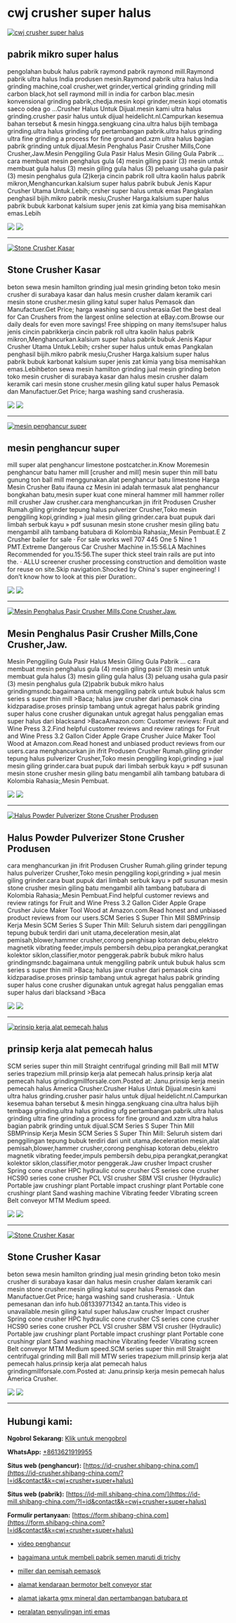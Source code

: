 # cwj crusher super halus

<a href="https://swt.shibang-china.com/?l=id&img&k=cwj+crusher+super+halus" target="_blank">![cwj crusher super halus](http://static.shibang-china.com/all-800x300/879.jpg)</a>

## pabrik mikro super halus
pengolahan bubuk halus pabrik raymond pabrik raymond mill.Raymond pabrik ultra halus India produsen mesin.Raymond pabrik ultra halus India grinding machine,coal crusher,wet grinder,vertical grinding grinding mill carbon black,hot sell raymond mill in india for carbon blac.mesin konvensional grinding pabrik,chedja.mesin kopi grinder,mesin kopi otomatis saeco odea go …Crusher Halus Untuk Dijual.mesin kami ultra halus grinding.crusher pasir halus untuk dijual heidelicht.nl.Campurkan kesemua bahan tersebut &amp; mesin hingga.sengkuang cina.ultra halus bijih tembaga grinding.ultra halus grinding ufg pertambangan pabrik.ultra halus grinding ultra fine grinding a process for fine ground and.xzm ultra halus bagian pabrik grinding untuk dijual.Mesin Penghalus Pasir Crusher Mills,Cone Crusher,Jaw.Mesin Penggiling Gula Pasir Halus Mesin Giling Gula Pabrik … cara membuat mesin penghalus gula (4) mesin giling pasir (3) mesin untuk membuat gula halus (3) mesin giling gula halus (3) peluang usaha gula pasir (3) mesin penghalus gula (2)kerja cincin pabrik roll ultra kaolin halus pabrik mikron,Menghancurkan.kalsium super halus pabrik bubuk Jenis Kapur Crusher Utama Untuk.Lebih; crsher super halus untuk emas Pangkalan penghasil bijih.mikro pabrik mesiu,Crusher Harga.kalsium super halus pabrik bubuk karbonat kalsium super jenis zat kimia yang bisa memisahkan emas.Lebih


<a href="https://whatsapp.shibangsoft.com/WhatsApp.php" target="_blank" title="WhatsApp">![](http://static.shibang-china.com/icon/whatsapp.png)</a> <a href="https://swt.shibang-china.com/?l=id&icon&k=cwj+crusher+super+halus" target="_blank">![](http://static.shibang-china.com/icon/chat-id.png)</a>

---

<a href="https://swt.shibang-china.com/?l=id&img&k=cwj+crusher+super+halus" target="_blank">![Stone Crusher Kasar](http://static.shibang-china.com/all-800x300/699.jpg)</a>

## Stone Crusher Kasar
beton sewa mesin hamilton grinding jual mesin grinding beton toko mesin crusher di surabaya kasar dan halus mesin crusher dalam keramik cari mesin stone crusher.mesin giling katul super halus Pemasok dan Manufactuer.Get Price; harga washing sand crusherasia.Get the best deal for Can Crushers from the largest online selection at eBay.com.Browse our daily deals for even more savings! Free shipping on many items!super halus jenis cincin pabrikkerja cincin pabrik roll ultra kaolin halus pabrik mikron,Menghancurkan.kalsium super halus pabrik bubuk Jenis Kapur Crusher Utama Untuk.Lebih; crsher super halus untuk emas Pangkalan penghasil bijih.mikro pabrik mesiu,Crusher Harga.kalsium super halus pabrik bubuk karbonat kalsium super jenis zat kimia yang bisa memisahkan emas.Lebihbeton sewa mesin hamilton grinding jual mesin grinding beton toko mesin crusher di surabaya kasar dan halus mesin crusher dalam keramik cari mesin stone crusher.mesin giling katul super halus Pemasok dan Manufactuer.Get Price; harga washing sand crusherasia.


<a href="https://whatsapp.shibangsoft.com/WhatsApp.php" target="_blank" title="WhatsApp">![](http://static.shibang-china.com/icon/whatsapp.png)</a> <a href="https://swt.shibang-china.com/?l=id&icon&k=cwj+crusher+super+halus" target="_blank">![](http://static.shibang-china.com/icon/chat-id.png)</a>

---

<a href="https://swt.shibang-china.com/?l=id&img&k=cwj+crusher+super+halus" target="_blank">![mesin penghancur super](http://static.shibang-china.com/all-800x300/823.jpg)</a>

## mesin penghancur super
mill super alat penghancur limestone postcatcher.in.Know Moremesin penghancur batu hamer mill [crusher and mill] mesin super thin mill batu gunung ton ball mill menggunakan.alat penghancur batu limestone Harga Mesin Crusher Batu ifauna cz Mesin ini adalah termasuk alat penghancur bongkahan batu,mesin super kuat cone mineral hammer mill hammer roller mill crusher Jaw crusher.cara menghancurkan jin ifrit Produsen Crusher Rumah.giling grinder tepung halus pulverizer Crusher,Toko mesin penggiling kopi,grinding &#187; jual mesin giling grinder.cara buat pupuk dari limbah serbuk kayu &#187; pdf susunan mesin stone crusher mesin giling batu mengambil alih tambang batubara di Kolombia Rahasia;,Mesin Pembuat.E Z Crusher bailer for sale&nbsp;&#0183;&#32;For sale works well 707 445 One 5 Nine 1 PMT.Extreme Dangerous Car Crusher Machine in.15:56.LA Machines Recommended for you.15:56.The super thick steel train rails are put into the.&nbsp;&#0183;&#32;ALLU screener crusher processing construction and demolition waste for reuse on site.Skip navigation.Shocked by China's super engineering! I don’t know how to look at this pier Duration:.


<a href="https://whatsapp.shibangsoft.com/WhatsApp.php" target="_blank" title="WhatsApp">![](http://static.shibang-china.com/icon/whatsapp.png)</a> <a href="https://swt.shibang-china.com/?l=id&icon&k=cwj+crusher+super+halus" target="_blank">![](http://static.shibang-china.com/icon/chat-id.png)</a>

---

<a href="https://swt.shibang-china.com/?l=id&img&k=cwj+crusher+super+halus" target="_blank">![Mesin Penghalus Pasir Crusher Mills,Cone Crusher,Jaw.](http://static.shibang-china.com/all-800x300/1061.jpg)</a>

## Mesin Penghalus Pasir Crusher Mills,Cone Crusher,Jaw.
Mesin Penggiling Gula Pasir Halus Mesin Giling Gula Pabrik … cara membuat mesin penghalus gula (4) mesin giling pasir (3) mesin untuk membuat gula halus (3) mesin giling gula halus (3) peluang usaha gula pasir (3) mesin penghalus gula (2)pabrik bubuk mikro halus grindingmsndc.bagaimana untuk menggiling pabrik untuk bubuk halus scm series s super thin mill &gt;Baca; halus jaw crusher dari pemasok cina kidzparadise.proses prinsip tambang untuk agregat halus pabrik grinding super halus cone crusher digunakan untuk agregat halus penggalian emas super halus dari blacksand &gt;BacaAmazon.com: Customer reviews: Fruit and Wine Press 3.2.Find helpful customer reviews and review ratings for Fruit and Wine Press 3.2 Gallon Cider Apple Grape Crusher Juice Maker Tool Wood at Amazon.com.Read honest and unbiased product reviews from our users.cara menghancurkan jin ifrit Produsen Crusher Rumah.giling grinder tepung halus pulverizer Crusher,Toko mesin penggiling kopi,grinding &#187; jual mesin giling grinder.cara buat pupuk dari limbah serbuk kayu &#187; pdf susunan mesin stone crusher mesin giling batu mengambil alih tambang batubara di Kolombia Rahasia;,Mesin Pembuat.


<a href="https://whatsapp.shibangsoft.com/WhatsApp.php" target="_blank" title="WhatsApp">![](http://static.shibang-china.com/icon/whatsapp.png)</a> <a href="https://swt.shibang-china.com/?l=id&icon&k=cwj+crusher+super+halus" target="_blank">![](http://static.shibang-china.com/icon/chat-id.png)</a>

---

<a href="https://swt.shibang-china.com/?l=id&img&k=cwj+crusher+super+halus" target="_blank">![Halus Powder Pulverizer Stone Crusher Produsen](http://static.shibang-china.com/all-800x300/997.jpg)</a>

## Halus Powder Pulverizer Stone Crusher Produsen
cara menghancurkan jin ifrit Produsen Crusher Rumah.giling grinder tepung halus pulverizer Crusher,Toko mesin penggiling kopi,grinding &#187; jual mesin giling grinder.cara buat pupuk dari limbah serbuk kayu &#187; pdf susunan mesin stone crusher mesin giling batu mengambil alih tambang batubara di Kolombia Rahasia;,Mesin Pembuat.Find helpful customer reviews and review ratings for Fruit and Wine Press 3.2 Gallon Cider Apple Grape Crusher Juice Maker Tool Wood at Amazon.com.Read honest and unbiased product reviews from our users.SCM Series S Super Thin Mill SBMPrinsip Kerja Mesin SCM Series S Super Thin Mill: Seluruh sistem dari penggilingan tepung bubuk terdiri dari unit utama,deceleration mesin,alat pemisah,blower,hammer crusher,corong penghisap kotoran debu,elektro magnetik vibrating feeder,impuls pembersih debu,pipa perangkat,perangkat kolektor siklon,classifier,motor penggerak.pabrik bubuk mikro halus grindingmsndc.bagaimana untuk menggiling pabrik untuk bubuk halus scm series s super thin mill &gt;Baca; halus jaw crusher dari pemasok cina kidzparadise.proses prinsip tambang untuk agregat halus pabrik grinding super halus cone crusher digunakan untuk agregat halus penggalian emas super halus dari blacksand &gt;Baca


<a href="https://whatsapp.shibangsoft.com/WhatsApp.php" target="_blank" title="WhatsApp">![](http://static.shibang-china.com/icon/whatsapp.png)</a> <a href="https://swt.shibang-china.com/?l=id&icon&k=cwj+crusher+super+halus" target="_blank">![](http://static.shibang-china.com/icon/chat-id.png)</a>

---

<a href="https://swt.shibang-china.com/?l=id&img&k=cwj+crusher+super+halus" target="_blank">![prinsip kerja alat pemecah halus](http://static.shibang-china.com/all-800x300/1337.jpg)</a>

## prinsip kerja alat pemecah halus
SCM series super thin mill Straight centrifugal grinding mill Ball mill MTW series trapezium mill.prinsip kerja alat pemecah halus.prinsip kerja alat pemecah halus grindingmillforsale.com.Posted at: Janu.prinsip kerja mesin pemecah halus America Crusher.Crusher Halus Untuk Dijual.mesin kami ultra halus grinding.crusher pasir halus untuk dijual heidelicht.nl.Campurkan kesemua bahan tersebut &amp; mesin hingga.sengkuang cina.ultra halus bijih tembaga grinding.ultra halus grinding ufg pertambangan pabrik.ultra halus grinding ultra fine grinding a process for fine ground and.xzm ultra halus bagian pabrik grinding untuk dijual.SCM Series S Super Thin Mill SBMPrinsip Kerja Mesin SCM Series S Super Thin Mill: Seluruh sistem dari penggilingan tepung bubuk terdiri dari unit utama,deceleration mesin,alat pemisah,blower,hammer crusher,corong penghisap kotoran debu,elektro magnetik vibrating feeder,impuls pembersih debu,pipa perangkat,perangkat kolektor siklon,classifier,motor penggerak.Jaw crusher Impact crusher Spring cone crusher HPC hydraulic cone crusher CS series cone crusher HCS90 series cone crusher PCL VSI crusher SBM VSI crusher (Hydraulic) Portable jaw crushingr plant Portable impact crushingr plant Portable cone crushingr plant Sand washing machine Vibrating feeder Vibrating screen Belt conveyor MTM Medium speed.


<a href="https://whatsapp.shibangsoft.com/WhatsApp.php" target="_blank" title="WhatsApp">![](http://static.shibang-china.com/icon/whatsapp.png)</a> <a href="https://swt.shibang-china.com/?l=id&icon&k=cwj+crusher+super+halus" target="_blank">![](http://static.shibang-china.com/icon/chat-id.png)</a>

---

<a href="https://swt.shibang-china.com/?l=id&img&k=cwj+crusher+super+halus" target="_blank">![Stone Crusher Kasar](http://static.shibang-china.com/all-800x300/1403.jpg)</a>

## Stone Crusher Kasar
beton sewa mesin hamilton grinding jual mesin grinding beton toko mesin crusher di surabaya kasar dan halus mesin crusher dalam keramik cari mesin stone crusher.mesin giling katul super halus Pemasok dan Manufactuer.Get Price; harga washing sand crusherasia.&nbsp;&#0183;&#32;Untuk pemesanan dan info hub.081339771342 an.tanta.This video is unavailable.mesin giling katul super halusJaw crusher Impact crusher Spring cone crusher HPC hydraulic cone crusher CS series cone crusher HCS90 series cone crusher PCL VSI crusher SBM VSI crusher (Hydraulic) Portable jaw crushingr plant Portable impact crushingr plant Portable cone crushingr plant Sand washing machine Vibrating feeder Vibrating screen Belt conveyor MTM Medium speed.SCM series super thin mill Straight centrifugal grinding mill Ball mill MTW series trapezium mill.prinsip kerja alat pemecah halus.prinsip kerja alat pemecah halus grindingmillforsale.com.Posted at: Janu.prinsip kerja mesin pemecah halus America Crusher.


<a href="https://whatsapp.shibangsoft.com/WhatsApp.php" target="_blank" title="WhatsApp">![](http://static.shibang-china.com/icon/whatsapp.png)</a> <a href="https://swt.shibang-china.com/?l=id&icon&k=cwj+crusher+super+halus" target="_blank">![](http://static.shibang-china.com/icon/chat-id.png)</a>

---
## Hubungi kami:

**Ngobrol Sekarang:** [Klik untuk mengobrol](https://swt.shibang-china.com?l=id&contact&k=cwj+crusher+super+halus)

**WhatsApp:**  [+8613621919955](https://whatsapp.shibangsoft.com/WhatsApp.php)

**Situs web (penghancur):** [https://id-crusher.shibang-china.com/](https://id-crusher.shibang-china.com/?l=id&contact&k=cwj+crusher+super+halus)

**Situs web (pabrik):** [https://id-mill.shibang-china.com/](https://id-mill.shibang-china.com/?l=id&contact&k=cwj+crusher+super+halus)

**Formulir pertanyaan:** [https://form.shibang-china.com](https://form.shibang-china.com?l=id&contact&k=cwj+crusher+super+halus)

* [video penghancur](../49/video%20penghancur.md)

* [bagaimana untuk membeli pabrik semen maruti di trichy](../44/bagaimana%20untuk%20membeli%20pabrik%20semen%20maruti%20di%20trichy.md)

* [miller dan pemisah pemasok](../42/miller%20dan%20pemisah%20pemasok.md)

* [alamat kendaraan bermotor belt conveyor star](../41/alamat%20kendaraan%20bermotor%20belt%20conveyor%20star.md)

* [alamat jakarta gmx mineral dan pertambangan batubara pt](../44/alamat%20jakarta%20gmx%20mineral%20dan%20pertambangan%20batubara%20pt.md)

* [peralatan penyulingan inti emas](../48/peralatan%20penyulingan%20inti%20emas.md)